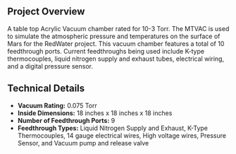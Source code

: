 ## Project Overview
A table top Acrylic Vacuum chamber rated for 10-3 Torr. The MTVAC is used to simulate the atmospheric pressure and temperatures on the surface of Mars for the RedWater project. This vacuum chamber features a total of 10 feedthrough ports. Current feedthroughs being used include K-type thermocouples, liquid nitrogen supply and exhaust tubes, electrical wiring, and a digital pressure sensor.

## Technical Details
* **Vacuum Rating:** 0.075 Torr
* **Inside Dimensions:** 18 inches x 18 inches x 18 inches
* **Number of Feedthrough Ports:** 9
* **Feedthrough Types:** Liquid Nitrogen Supply and Exhaust, K-Type Thermocouples, 14 gauge electrical wires, High voltage wires, Pressure Sensor, and Vacuum pump and release valve